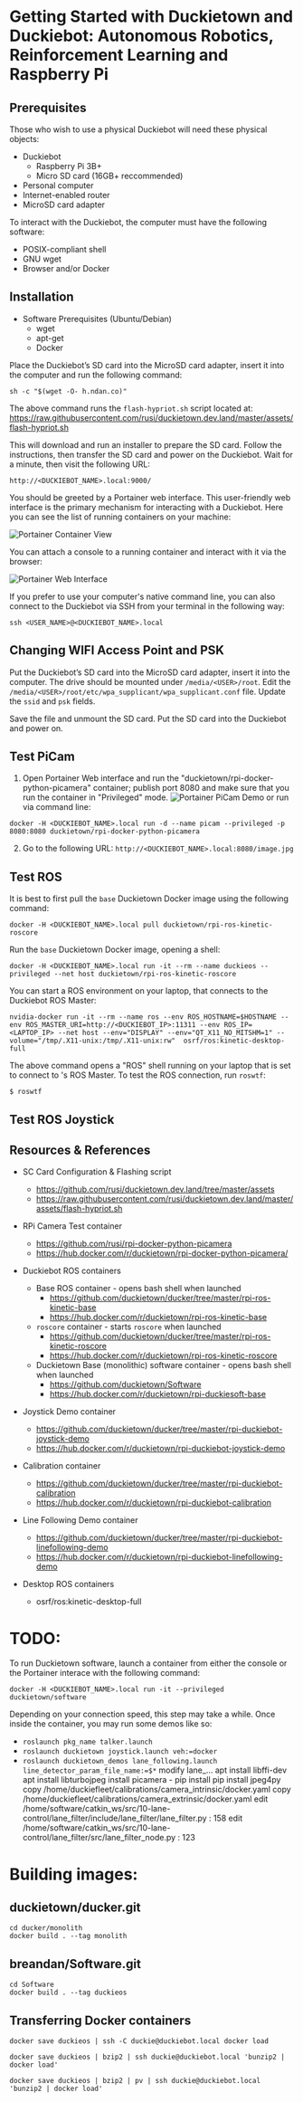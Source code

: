 # Getting Started with Duckietown and Duckiebot: Autonomous Robotics, Reinforcement Learning and Raspberry Pi

## Prerequisites

Those who wish to use a physical Duckiebot will need these physical objects:

* Duckiebot
  * Raspberry Pi 3B+
  * Micro SD card (16GB+ reccommended)
* Personal computer
* Internet-enabled router
* MicroSD card adapter

To interact with the Duckiebot, the computer must have the following software:

* POSIX-compliant shell
* GNU wget
* Browser and/or Docker

## Installation

* Software Prerequisites (Ubuntu/Debian)
  * wget
  * apt-get
  * Docker

Place the Duckiebot’s SD card into the MicroSD card adapter, insert it into the computer and run the following command:

`sh -c "$(wget -O- h.ndan.co)"`

The above command runs the `flash-hypriot.sh` script located at:
https://raw.githubusercontent.com/rusi/duckietown.dev.land/master/assets/flash-hypriot.sh

This will download and run an installer to prepare the SD card.
Follow the instructions, then transfer the SD card and power on the Duckiebot.
Wait for a minute, then visit the following URL:

`http://<DUCKIEBOT_NAME>.local:9000/`

You should be greeted by a Portainer web interface.
This user-friendly web interface is the primary mechanism for interacting with a Duckiebot.
Here you can see the list of running containers on your machine:

![Portainer Container View](portainer.png)

You can attach a console to a running container and interact with it via the browser:

![Portainer Web Interface](portainer_duckieshell.png)

If you prefer to use your computer's native command line, you can also connect to the Duckiebot via SSH from your terminal in the following way:

`ssh <USER_NAME>@<DUCKIEBOT_NAME>.local`

## Changing WIFI Access Point and PSK

Put the Duckiebot’s SD card into the MicroSD card adapter, insert it into the computer.
The drive should be mounted under `/media/<USER>/root`.
Edit the `/media/<USER>/root/etc/wpa_supplicant/wpa_supplicant.conf` file.
Update the `ssid` and `psk` fields.

Save the file and unmount the SD card.
Put the SD card into the Duckiebot and power on.

## Test PiCam

1. Open Portainer Web interface and run the "duckietown/rpi-docker-python-picamera" container; publish port 8080 and make sure that you run the container in "Privileged" mode.
![Portainer PiCam Demo](picam-container.png)
or run via command line:

```
docker -H <DUCKIEBOT_NAME>.local run -d --name picam --privileged -p 8080:8080 duckietown/rpi-docker-python-picamera
```

2. Go to the following URL: `http://<DUCKIEBOT_NAME>.local:8080/image.jpg`

## Test ROS

It is best to first pull the `base` Duckietown Docker image using the following command:

```
docker -H <DUCKIEBOT_NAME>.local pull duckietown/rpi-ros-kinetic-roscore
```

Run the `base` Duckietown Docker image, opening a shell:

```
docker -H <DUCKIEBOT_NAME>.local run -it --rm --name duckieos --privileged --net host duckietown/rpi-ros-kinetic-roscore
```

You can start a ROS environment on your laptop, that connects to the Duckiebot ROS Master:

```
nvidia-docker run -it --rm --name ros --env ROS_HOSTNAME=$HOSTNAME --env ROS_MASTER_URI=http://<DUCKIEBOT_IP>:11311 --env ROS_IP=<LAPTOP_IP> --net host --env="DISPLAY" --env="QT_X11_NO_MITSHM=1" --volume="/tmp/.X11-unix:/tmp/.X11-unix:rw"  osrf/ros:kinetic-desktop-full
```

The above command opens a "ROS" shell running on your laptop that is set to connect to <DUCKIEBOT>'s ROS Master.
To test the ROS connection, run `roswtf`:

`$ roswtf`

## Test ROS Joystick


## Resources & References

* SC Card Configuration & Flashing script
  * https://github.com/rusi/duckietown.dev.land/tree/master/assets
  * https://raw.githubusercontent.com/rusi/duckietown.dev.land/master/assets/flash-hypriot.sh

* RPi Camera Test container
  * https://github.com/rusi/rpi-docker-python-picamera
  * https://hub.docker.com/r/duckietown/rpi-docker-python-picamera/

* Duckiebot ROS containers
  * Base ROS container - opens bash shell when launched
    * https://github.com/duckietown/ducker/tree/master/rpi-ros-kinetic-base
    * https://hub.docker.com/r/duckietown/rpi-ros-kinetic-base
  * `roscore` container - starts `roscore` when launched
    * https://github.com/duckietown/ducker/tree/master/rpi-ros-kinetic-roscore
    * https://hub.docker.com/r/duckietown/rpi-ros-kinetic-roscore
  * Duckietown Base (monolithic) software container - opens bash shell when launched
    * https://github.com/duckietown/Software
    * https://hub.docker.com/r/duckietown/rpi-duckiesoft-base

* Joystick Demo container
  * https://github.com/duckietown/ducker/tree/master/rpi-duckiebot-joystick-demo
  * https://hub.docker.com/r/duckietown/rpi-duckiebot-joystick-demo

* Calibration container
  * https://github.com/duckietown/ducker/tree/master/rpi-duckiebot-calibration
  * https://hub.docker.com/r/duckietown/rpi-duckiebot-calibration

* Line Following Demo container
  * https://github.com/duckietown/ducker/tree/master/rpi-duckiebot-linefollowing-demo
  * https://hub.docker.com/r/duckietown/rpi-duckiebot-linefollowing-demo

* Desktop ROS containers
  * osrf/ros:kinetic-desktop-full

# TODO:

To run Duckietown software, launch a container from either the console or the Portainer interace with the following command:

`docker -H <DUCKIEBOT_NAME>.local run -it --privileged duckietown/software`

Depending on your connection speed, this step may take a while. Once inside the container, you may run some demos like so:

* `roslaunch pkg_name talker.launch`
* `roslaunch duckietown joystick.launch veh:=docker`
* `roslaunch duckietown_demos lane_following.launch line_detector_param_file_name:=$*`
modify lane_...
apt install libffi-dev
apt install libturbojpeg
install picamera - pip install
pip install jpeg4py
copy /home/duckiefleet/calibrations/camera_intrinsic/docker.yaml
copy /home/duckiefleet/calibrations/camera_extrinsic/docker.yaml
edit /home/software/catkin_ws/src/10-lane-control/lane_filter/include/lane_filter/lane_filter.py : 158
edit /home/software/catkin_ws/src/10-lane-control/lane_filter/src/lane_filter_node.py : 123


# Building images:

## duckietown/ducker.git

```
cd ducker/monolith
docker build . --tag monolith
```

## breandan/Software.git

```
cd Software
docker build . --tag duckieos
```

## Transferring Docker containers

```
docker save duckieos | ssh -C duckie@duckiebot.local docker load 
```

```
docker save duckieos | bzip2 | ssh duckie@duckiebot.local 'bunzip2 | docker load'
```

```
docker save duckieos | bzip2 | pv | ssh duckie@duckiebot.local 'bunzip2 | docker load'
```